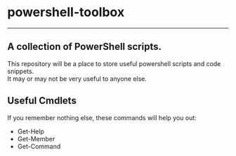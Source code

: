 # powershell-toolbox
---  
## A collection of PowerShell scripts.
  
This repository will be a place to store useful powershell scripts and code snippets.  
It may or may not be very useful to anyone else.

## Useful Cmdlets  
  
If you remember nothing else, these commands will help you out:
- Get-Help  
- Get-Member  
- Get-Command  
  
